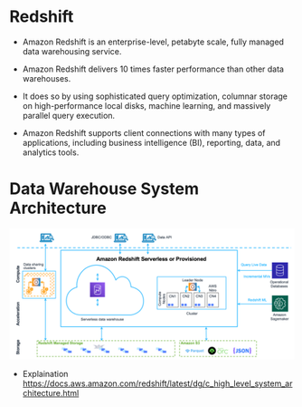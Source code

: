 # Redshift
- Amazon Redshift is an enterprise-level, petabyte scale, fully managed data
  warehousing service.

- Amazon Redshift delivers 10 times faster performance than other data
  warehouses.

- It does so by using sophisticated query optimization, columnar storage on
  high-performance local disks, machine learning, and massively parallel
  query execution.

- Amazon Redshift supports client connections with many types of
  applications, including business intelligence (BI), reporting, data, and
  analytics tools.

# Data Warehouse System Architecture
![img.png](img.png)
- Explaination https://docs.aws.amazon.com/redshift/latest/dg/c_high_level_system_architecture.html